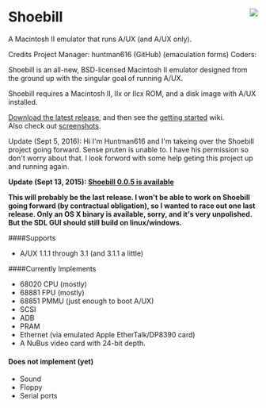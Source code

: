<h1><img align=right src="../../../pruten.github.io/raw/master/web/stork_tiny_head3.jpg"/>Shoebill</h1>

A Macintosh II emulator that runs A/UX (and A/UX only). 

Credits Project Manager: huntman616 (GitHub) (emaculation forms) Coders:

Shoebill is an all-new, BSD-licensed Macintosh II emulator designed from the ground up with the singular goal of running A/UX. 

Shoebill requires a Macintosh II, IIx or IIcx ROM, and a disk image with A/UX installed.

[Download the latest release], and then see the [getting started] wiki.  
Also check out [screenshots].

Update (Sept 5, 2016): Hi I'm Huntman616 and I'm takeing over the Shoebill project going forward. Sense pruten is unable to. I have his permission so don't worry about that. I look forword with some help geting this project up and running again.

__Update (Sept 13, 2015): [Shoebill 0.0.5 is available]__

__This will probably be the last release. I won't be able to work on Shoebill going forward (by contractual obligation), so I wanted to race out one last release. Only an OS X binary is available, sorry, and it's very unpolished. But the SDL GUI should still build on linux/windows.__

####Supports
* A/UX 1.1.1 through 3.1 (and 3.1.1 a little)

####Currently Implements
* 68020 CPU (mostly)
* 68881 FPU (mostly)
* 68851 PMMU (just enough to boot A/UX)
* SCSI
* ADB
* PRAM
* Ethernet (via emulated Apple EtherTalk/DP8390 card)
* A NuBus video card with 24-bit depth. 

#### Does not implement (yet)
* Sound
* Floppy
* Serial ports

    
[Download the latest release]:https://github.com/pruten/Shoebill/releases
[getting started]:https://github.com/pruten/Shoebill/wiki/Getting-Started
[screenshots]:https://github.com/pruten/Shoebill/wiki/Screenshots
[Shoebill 0.0.5 is available]:https://github.com/pruten/Shoebill/releases
[The thread on emaculation.com]:http://www.emaculation.com/forum/viewtopic.php?f=7&t=8288

